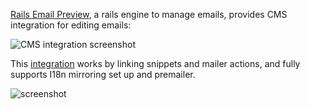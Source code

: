 [Rails Email Preview](https://github.com/glebm/rails_email_preview), a rails engine to manage emails, provides CMS integration for editing emails:

![CMS integration screenshot](https://raw.github.com/glebm/rails_email_preview/master/doc/img/rep-edit-sofa.png)

This [integration](https://github.com/glebm/rails_email_preview/wiki/Edit-Emails-with-Comfortable-Mexican-Sofa) works by linking snippets and mailer actions, and fully supports I18n mirroring set up and premailer.

![screenshot](https://raw.github.com/glebm/rails_email_preview/master/doc/img/rep-show.png)